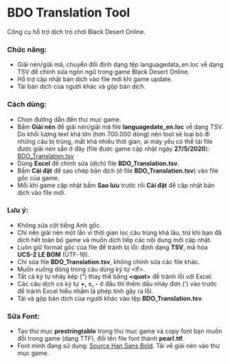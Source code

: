 # BDO Translation Tool
Công cụ hỗ trợ dịch trò chơi Black Desert Online.

### Chức năng: 

* Giải nén/giải mã, chuyển đổi định dạng tệp languagedata_en.loc về dạng TSV để chỉnh sửa ngôn ngữ trong game Black Desert Online.
* Hỗ trợ cập nhật bản dịch vào file mới khi game update.
* Tải bản dịch của người khác và gộp bản dịch.

### Cách dùng:

* Chọn đường dẫn đến thư mục game.
* Bấm **Giải nén** để giải nén/giải mã file **languagedate_en.loc** về dạng TSV. Do khối lượng text khá lớn (hơn 700.000 dòng) nên tool sẽ loại bỏ đi những câu bị trùng, mất khá nhiều thời gian, ai máy yếu có thể tải file được giải nén sẵn ở đây (file được game cập nhật ngày **27/5/2020**): [BDO_Translation.tsv](https://drive.google.com/file/d/1UhdQMK2A0kpfHq_oUZdTmX0GkwPZm3JB/view?usp=sharing)
* Dùng **Excel** để chỉnh sửa (dịch) file **BDO_Translation.tsv**.
* Bấm **Cài đặt** để sao chép bản dịch (ở file **BDO_Translation.tsv**) vào file gốc của game.
* Mỗi khi game cập nhật bấm **Sao lưu** trước rồi **Cài đặt** để cập nhật bản dịch vào file mới.

### Lưu ý: 
* Không sửa cột tiếng Anh gốc.
* Chỉ nên giải nén một lần vì thời gian lọc câu trùng khá lâu, trừ khi bạn đã dịch hết toàn bộ game và muốn dịch tiếp các nội dung mới cập nhật.
* Luôn giữ format gốc của file để tránh bị lỗi: định dạng **TSV**, mã hóa **UCS-2 LE BOM** (UTF-16).
* Chỉ sửa file **BDO_Translation.tsv**, không chỉnh sửa các file khác.
* Muốn xuống dòng trong câu dùng ký tự \<lf>.
* Tất cả ký tự nháy kép (") thay thế bằng **\<quot>** để tránh lỗi với Excel.
* Các câu dịch có ký tự **+, =, -** ở đầu thì thêm dấu nháy đơn (') vào trước để tránh Excel hiểu nhầm là phép tính gây ra lỗi.
* Tải và gộp bản dịch của người khác vào tệp **BDO_Translation.tsv**.

### Sửa Font:
* Tạo thư mục **prestringtable** trong thư mục game và copy font bạn muốn đổi trong game (dạng TTF), đổi tên file font thành **pearl.ttf**.
* Font mình đang sử dụng: [Source Han Sans Bold](https://drive.google.com/file/d/1PAohgWBm0YcD9SEsYTTmJqM4jDvp3nzn/view?usp=sharing). Tải về giải nén vào thư mục game.
